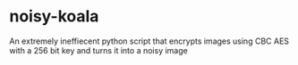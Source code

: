 # noisy-koala
An extremely ineffiecent python script that encrypts images using CBC AES with a 256 bit key and turns it into a noisy image
